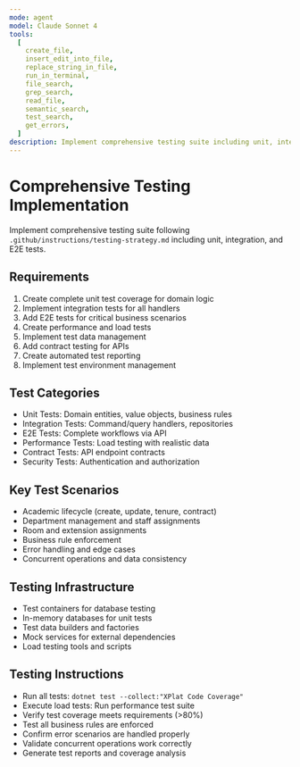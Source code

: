 ```yaml
---
mode: agent
model: Claude Sonnet 4
tools:
  [
    create_file,
    insert_edit_into_file,
    replace_string_in_file,
    run_in_terminal,
    file_search,
    grep_search,
    read_file,
    semantic_search,
    test_search,
    get_errors,
  ]
description: Implement comprehensive testing suite including unit, integration, and E2E tests
---
```


# Comprehensive Testing Implementation

Implement comprehensive testing suite following `.github/instructions/testing-strategy.md` including unit, integration, and E2E tests.

## Requirements

1. Create complete unit test coverage for domain logic
2. Implement integration tests for all handlers
3. Add E2E tests for critical business scenarios
4. Create performance and load tests
5. Implement test data management
6. Add contract testing for APIs
7. Create automated test reporting
8. Implement test environment management

## Test Categories

- Unit Tests: Domain entities, value objects, business rules
- Integration Tests: Command/query handlers, repositories
- E2E Tests: Complete workflows via API
- Performance Tests: Load testing with realistic data
- Contract Tests: API endpoint contracts
- Security Tests: Authentication and authorization

## Key Test Scenarios

- Academic lifecycle (create, update, tenure, contract)
- Department management and staff assignments
- Room and extension assignments
- Business rule enforcement
- Error handling and edge cases
- Concurrent operations and data consistency

## Testing Infrastructure

- Test containers for database testing
- In-memory databases for unit tests
- Test data builders and factories
- Mock services for external dependencies
- Load testing tools and scripts

## Testing Instructions

- Run all tests: `dotnet test --collect:"XPlat Code Coverage"`
- Execute load tests: Run performance test suite
- Verify test coverage meets requirements (>80%)
- Test all business rules are enforced
- Confirm error scenarios are handled properly
- Validate concurrent operations work correctly
- Generate test reports and coverage analysis
